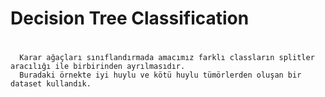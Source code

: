 # Decision Tree Classification
#
      Karar ağaçları sınıflandırmada amacımız farklı classların splitler aracılığı ile birbirinden ayrılmasıdır. 
      Buradaki örnekte iyi huylu ve kötü huylu tümörlerden oluşan bir dataset kullandık. 
#
